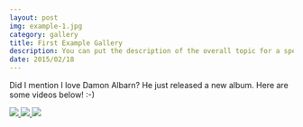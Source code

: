 ```yaml
---
layout: post
img: example-1.jpg
category: gallery
title: First Example Gallery
description: You can put the description of the overall topic for a specific gallery here.  As you add new galleries, they will automatically be connected and presented here for you as a list on the front page of your site.
date: 2015/02/18
---
```


Did I mention I love Damon Albarn?
He just released a new album.
Here are some videos below! :-)


<div class="row">
    <div class="col-md-offset-1 col-md-10">
        <div class="row">
            <a href="https://www.youtube.com/watch?v=6UYJ3jbR-ts" data-toggle="lightbox" data-gallery="youtubevideos" class="col-sm-4">
                <img src="http://img.youtube.com/vi/6UYJ3jbR-ts/0.jpg" class="img-responsive">
            </a>
            <a href="https://www.youtube.com/watch?v=CCUfitpIsW8" data-toggle="lightbox" data-gallery="youtubevideos" class="col-sm-4">
                <img src="http://img.youtube.com/vi/CCUfitpIsW8/0.jpg" class="img-responsive">
            </a>
            <a href="https://www.youtube.com/watch?v=nmGKJAbs4uA" data-toggle="lightbox" data-gallery="youtubevideos" class="col-sm-4">
                <img src="http://img.youtube.com/vi/nmGKJAbs4uA/0.jpg" class="img-responsive">
            </a>
        </div>
    </div>
</div>